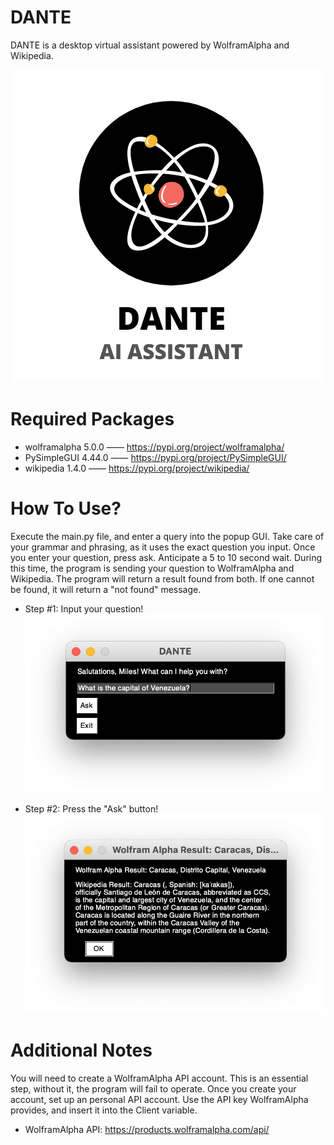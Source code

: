 # DANTE
DANTE is a desktop virtual assistant powered by WolframAlpha and Wikipedia.

![alt text](https://github.com/MilesWJ/DANTE/blob/804a86fc3daa35f5c0bea70850378ead8cae4ab8/DANTE/Assets/DANTE%20Square%20Text%201.png)

# Required Packages
- wolframalpha 5.0.0 —— https://pypi.org/project/wolframalpha/
- PySimpleGUI 4.44.0 —— https://pypi.org/project/PySimpleGUI/
- wikipedia 1.4.0 —— https://pypi.org/project/wikipedia/

# How To Use?
Execute the main.py file, and enter a query into the popup GUI. Take care of your grammar and phrasing, as it uses the exact question you input. Once you enter your question, press ask. Anticipate a 5 to 10 second wait. During this time, the program is sending your question to WolframAlpha and Wikipedia. The program will return a result found from both. If one cannot be found, it will return a "not found" message.

- Step #1: Input your question!
![alt text](https://github.com/MilesWJ/DANTE/blob/780da4759c77e9623a8b1e3e33e5867d471d8389/DANTE/Assets/Use1.png)

- Step #2: Press the "Ask" button!
![alt text](https://github.com/MilesWJ/DANTE/blob/780da4759c77e9623a8b1e3e33e5867d471d8389/DANTE/Assets/Use2.png)

# Additional Notes
You will need to create a WolframAlpha API account. This is an essential step, without it, the program will fail to operate. Once you create your account, set up an personal API account. Use the API key WolframAlpha provides, and insert it into the Client variable.
- WolframAlpha API: https://products.wolframalpha.com/api/

